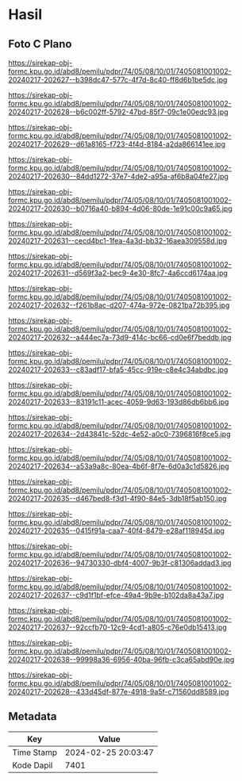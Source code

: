 # Hasil

## Foto C Plano

https://sirekap-obj-formc.kpu.go.id/abd8/pemilu/pdpr/74/05/08/10/01/7405081001002-20240217-202627--b398dc47-577c-4f7d-8c40-ff8d6b1be5dc.jpg

https://sirekap-obj-formc.kpu.go.id/abd8/pemilu/pdpr/74/05/08/10/01/7405081001002-20240217-202628--b6c002ff-5792-47bd-85f7-09c1e00edc93.jpg

https://sirekap-obj-formc.kpu.go.id/abd8/pemilu/pdpr/74/05/08/10/01/7405081001002-20240217-202629--d61a8165-f723-4f4d-8184-a2da866141ee.jpg

https://sirekap-obj-formc.kpu.go.id/abd8/pemilu/pdpr/74/05/08/10/01/7405081001002-20240217-202630--84dd1272-37e7-4de2-a95a-af6b8a04fe27.jpg

https://sirekap-obj-formc.kpu.go.id/abd8/pemilu/pdpr/74/05/08/10/01/7405081001002-20240217-202630--b0716a40-b894-4d06-80de-1e91c00c9a65.jpg

https://sirekap-obj-formc.kpu.go.id/abd8/pemilu/pdpr/74/05/08/10/01/7405081001002-20240217-202631--cecd4bc1-1fea-4a3d-bb32-16aea309558d.jpg

https://sirekap-obj-formc.kpu.go.id/abd8/pemilu/pdpr/74/05/08/10/01/7405081001002-20240217-202631--d569f3a2-bec9-4e30-8fc7-4a6ccd6174aa.jpg

https://sirekap-obj-formc.kpu.go.id/abd8/pemilu/pdpr/74/05/08/10/01/7405081001002-20240217-202632--f261b8ac-d207-474a-972e-0821ba72b395.jpg

https://sirekap-obj-formc.kpu.go.id/abd8/pemilu/pdpr/74/05/08/10/01/7405081001002-20240217-202632--a444ec7a-73d9-414c-bc66-cd0e6f7beddb.jpg

https://sirekap-obj-formc.kpu.go.id/abd8/pemilu/pdpr/74/05/08/10/01/7405081001002-20240217-202633--c83adf17-bfa5-45cc-919e-c8e4c34abdbc.jpg

https://sirekap-obj-formc.kpu.go.id/abd8/pemilu/pdpr/74/05/08/10/01/7405081001002-20240217-202633--83191c11-acec-4059-9d63-193d86db6bb6.jpg

https://sirekap-obj-formc.kpu.go.id/abd8/pemilu/pdpr/74/05/08/10/01/7405081001002-20240217-202634--2d43841c-52dc-4e52-a0c0-7396816f8ce5.jpg

https://sirekap-obj-formc.kpu.go.id/abd8/pemilu/pdpr/74/05/08/10/01/7405081001002-20240217-202634--a53a9a8c-80ea-4b6f-8f7e-6d0a3c1d5826.jpg

https://sirekap-obj-formc.kpu.go.id/abd8/pemilu/pdpr/74/05/08/10/01/7405081001002-20240217-202635--d467bed8-f3d1-4f90-84e5-3db18f5ab150.jpg

https://sirekap-obj-formc.kpu.go.id/abd8/pemilu/pdpr/74/05/08/10/01/7405081001002-20240217-202635--0415f91a-caa7-40f4-8479-e28af118945d.jpg

https://sirekap-obj-formc.kpu.go.id/abd8/pemilu/pdpr/74/05/08/10/01/7405081001002-20240217-202636--94730330-dbf4-4007-9b3f-c81306addad3.jpg

https://sirekap-obj-formc.kpu.go.id/abd8/pemilu/pdpr/74/05/08/10/01/7405081001002-20240217-202637--c9d1f1bf-efce-49a4-9b9e-b102da8a43a7.jpg

https://sirekap-obj-formc.kpu.go.id/abd8/pemilu/pdpr/74/05/08/10/01/7405081001002-20240217-202637--92ccfb70-12c9-4cd1-a805-c76e0db15413.jpg

https://sirekap-obj-formc.kpu.go.id/abd8/pemilu/pdpr/74/05/08/10/01/7405081001002-20240217-202638--99998a36-6956-40ba-96fb-c3ca65abd90e.jpg

https://sirekap-obj-formc.kpu.go.id/abd8/pemilu/pdpr/74/05/08/10/01/7405081001002-20240217-202628--433d45df-877e-4918-9a5f-c71560dd8589.jpg


## Metadata

| Key        | Value               |
| ---------- | ------------------- |
| Time Stamp | 2024-02-25 20:03:47 |
| Kode Dapil | 7401                |



